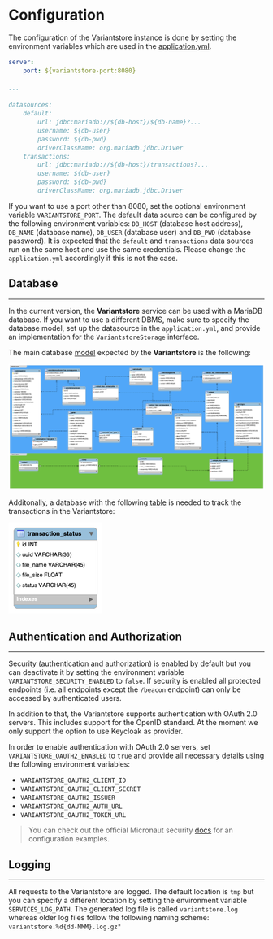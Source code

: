 # Configuration

The configuration of the Variantstore instance is done by setting the environment variables which are used in the [application.yml](../src/main/resources/application.yml).

```yml
server:
    port: ${variantstore-port:8080}

...

datasources:
    default:
        url: jdbc:mariadb://${db-host}/${db-name}?...
        username: ${db-user}
        password: ${db-pwd}
        driverClassName: org.mariadb.jdbc.Driver
    transactions:
        url: jdbc:mariadb://${db-host}/transactions?...
        username: ${db-user}
        password: ${db-pwd}
        driverClassName: org.mariadb.jdbc.Driver
```

If you want to use a port other than 8080, set the optional environment variable `VARIANTSTORE_PORT`. The default data source can be configured by the following environment variables: `DB_HOST` (database host address), `DB_NAME` (database name), `DB_USER` (database user) and `DB_PWD` (database password).
It is expected that the `default` and `transactions` data sources run on the same host and use the same credentials. Please change the `application.yml` accordingly if this is not the case.

## Database

-----------

In the current version, the **Variantstore** service can be used with a MariaDB database. If you want to use a different DBMS,
make sure to specify the database model, set up the datasource in the `application.yml`, and provide an implementation for the `VariantstoreStorage` interface.

The main database [model](https://github.com/qbicsoftware/variantstore-service/blob/development/models/varianstore-model.sql) expected by the **Variantstore** is the following:

![Variantstore model diagram](images/variantstore-model-diagram.png)

Additonally, a database with the following [table](https://github.com/qbicsoftware/variantstore-service/blob/development/models/transaction-db.sql) is needed to track the transactions in the Variantstore:

![Variantstore transaction model diagram](images/transaction-model-diagram.png)

## Authentication and Authorization

-----------

Security (authentication and authorization) is enabled by default but you can deactivate it by setting the environment variable `VARIANTSTORE_SECURITY_ENABLED` to `false`. If security is enabled all protected endpoints (i.e. all endpoints except the `/beacon` endpoint) can only be accessed by authenticated users.

In addition to that, the Variantstore supports authentication with OAuth 2.0 servers. This includes support for the OpenID standard. At the moment we only support the option to use Keycloak as provider.

In order to enable authentication with OAuth 2.0 servers, set `VARIANTSTORE_OAUTH2_ENABLED` to `true` and provide all necessary details using the following environment variables:

* `VARIANTSTORE_OAUTH2_CLIENT_ID`
* `VARIANTSTORE_OAUTH2_CLIENT_SECRET`
* `VARIANTSTORE_OAUTH2_ISSUER`
* `VARIANTSTORE_OAUTH2_AUTH_URL`
* `VARIANTSTORE_OAUTH2_TOKEN_URL`

> You can check out the official Micronaut security [docs](https://micronaut-projects.github.io/micronaut-security/latest/guide/#oauth) for an configuration examples.

## Logging

-----------

All requests to the Variantstore are logged. The default location is ``tmp`` but you can specify a different location by setting the environment variable ``SERVICES_LOG_PATH``. The generated log file is called ``variantstore.log`` whereas older log files follow the following naming scheme: ``variantstore.%d{dd-MMM}.log.gz"``
